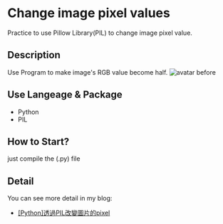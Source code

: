 # Change image pixel values
Practice to use Pillow Library(PIL) to change image pixel value.

## Description
Use Program to make image's RGB value become half.
![avatar before]('./123.jpg')

## Use Langeage & Package
- Python
- PIL

## How to Start?
just compile the (.py) file


## Detail
You can see more detail in my blog:

- [[Python]透過PIL改變圖片的pixel](https://john850512.wordpress.com/2018/02/28/python%E9%80%8F%E9%81%8Epil%E6%94%B9%E8%AE%8A%E5%9C%96%E7%89%87%E7%9A%84pixel/#more-2250)
